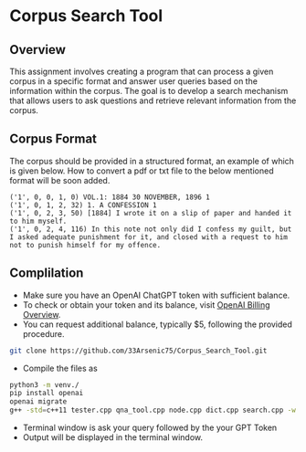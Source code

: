 # Corpus Search Tool

## Overview

This assignment involves creating a program that can process a given corpus in a specific format and answer user queries based on the information within the corpus. The goal is to develop a search mechanism that allows users to ask questions and retrieve relevant information from the corpus.

## Corpus Format

The corpus should be provided in a structured format, an example of which is given below. How to convert a pdf or txt file to the below mentioned format will be soon added.
```
('1', 0, 0, 1, 0) VOL.1: 1884 30 NOVEMBER, 1896 1
('1', 0, 1, 2, 32) 1. A CONFESSION 1
('1', 0, 2, 3, 50) [1884] I wrote it on a slip of paper and handed it to him myself.
('1', 0, 2, 4, 116) In this note not only did I confess my guilt, but I asked adequate punishment for it, and closed with a request to him not to punish himself for my offence.
```

## Complilation
- Make sure you have an OpenAI ChatGPT token with sufficient balance.
- To check or obtain your token and its balance, visit [OpenAI Billing Overview](https://platform.openai.com/account/billing/overview).
- You can request additional balance, typically $5, following the provided procedure.

```bash
git clone https://github.com/33Arsenic75/Corpus_Search_Tool.git
```
- Compile the files as
```bash
python3 -m venv./
pip install openai
openai migrate
g++ -std=c++11 tester.cpp qna_tool.cpp node.cpp dict.cpp search.cpp -w
```
- Terminal window is ask your query followed by the your GPT Token
- Output will be displayed in the terminal window.
